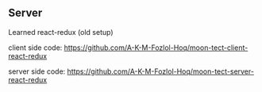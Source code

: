 ## Server

Learned react-redux (old setup)
 
client side code: https://github.com/A-K-M-Fozlol-Hoq/moon-tect-client-react-redux


server side code: https://github.com/A-K-M-Fozlol-Hoq/moon-tect-server-react-redux